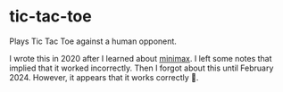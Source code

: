 # tic-tac-toe

Plays Tic Tac Toe against a human opponent.

I wrote this in 2020 after I learned about [minimax](https://en.wikipedia.org/wiki/Minimax). I left some notes that implied that it worked incorrectly. Then I forgot about this until February 2024. However, it appears that it works correctly 🤷.
